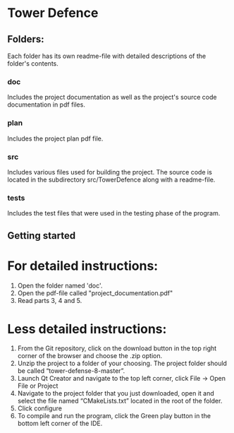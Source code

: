 # Tower Defence
## Folders:

Each folder has its own readme-file with detailed descriptions of the folder's contents. 
### doc
Includes the project documentation as well as the project's source code documentation in pdf files.

### plan
Includes the project plan pdf file. 

### src
Includes various files used for building the project. The source code is located in the subdirectory src/TowerDefence along with a readme-file.

### tests
Includes the test files that were used in the testing phase of the program.

## Getting started
# For detailed instructions:
1. Open the folder named 'doc'.
2. Open the pdf-file called "project_documentation.pdf"
3. Read parts 3, 4 and 5.

# Less detailed instructions:
1. From the Git repository, click on the download button in the top right corner of the browser and choose the .zip option.
2. Unzip the project to a folder of your choosing. The project folder should be called “tower-defense-8-master”.
3. Launch Qt Creator and navigate to the top left corner, click File -> Open File or Project
4. Navigate to the project folder that you just downloaded, open it and select the file named “CMakeLists.txt” located in the root of the folder.
5. Click configure
6. To compile and run the program, click the Green play button in the bottom left corner of the IDE.




